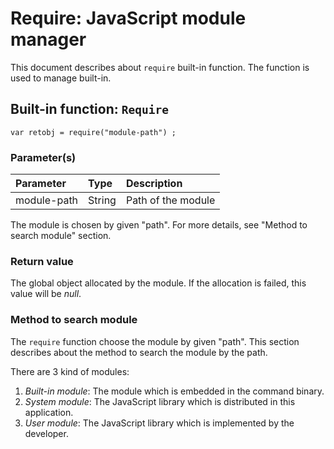# Require: JavaScript module manager
This document describes about `require` built-in function. The function is used to manage built-in.

## Built-in function: `Require`
````
var retobj = require("module-path") ;
````

### Parameter(s)
|Parameter    |Type   |Description                    |
|:---         |:---   |:---                           |
|module-path  |String |Path of the module             |

The module is chosen by given "path".
For more details, see "Method to search module" section.

### Return value
The global object allocated by the module. If the allocation is failed, this value will be *null*.

### Method to search module
The `require` function choose the module by given "path".
This section describes about the method to search the module by the path.

There are 3 kind of modules:
1. *Built-in module*: The module which is embedded in the command binary.
2. *System module*: The JavaScript library which is distributed in this application.
3. *User module*: The JavaScript library which is implemented by the developer.
